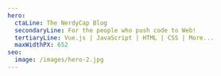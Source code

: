 ```yaml
---
hero:
  ctaLine: The NerdyCap Blog
  secondaryLine: For the people who push code to Web!
  tertiaryLine: Vue.js | JavaScript | HTML | CSS | More...
  maxWidthPX: 652
seo:
  image: /images/hero-2.jpg
---
```

